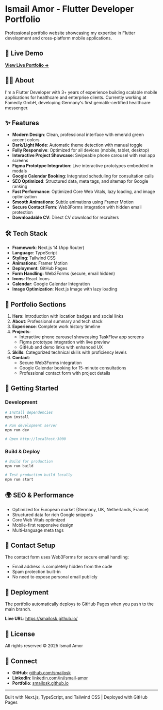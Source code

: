 # Ismail Amor - Flutter Developer Portfolio

Professional portfolio website showcasing my expertise in Flutter development and cross-platform mobile applications.

## 🚀 Live Demo

**[View Live Portfolio →](https://smailosk.github.io/)**

## 👨‍💻 About

I'm a Flutter Developer with 3+ years of experience building scalable mobile applications for healthcare and enterprise clients. Currently working at Famedly GmbH, developing Germany's first gematik-certified healthcare messenger.

## ✨ Features

- **Modern Design**: Clean, professional interface with emerald green accent colors
- **Dark/Light Mode**: Automatic theme detection with manual toggle
- **Fully Responsive**: Optimized for all devices (mobile, tablet, desktop)
- **Interactive Project Showcase**: Swipeable phone carousel with real app screens
- **Figma Prototype Integration**: Live interactive prototypes embedded in modals
- **Google Calendar Booking**: Integrated scheduling for consultation calls
- **SEO Optimized**: Structured data, meta tags, and sitemap for Google ranking
- **Fast Performance**: Optimized Core Web Vitals, lazy loading, and image optimization
- **Smooth Animations**: Subtle animations using Framer Motion
- **Secure Contact Form**: Web3Forms integration with hidden email protection
- **Downloadable CV**: Direct CV download for recruiters

## 🛠️ Tech Stack

- **Framework**: Next.js 14 (App Router)
- **Language**: TypeScript
- **Styling**: Tailwind CSS
- **Animations**: Framer Motion
- **Deployment**: GitHub Pages
- **Form Handling**: Web3Forms (secure, email hidden)
- **Icons**: React Icons
- **Calendar**: Google Calendar Integration
- **Image Optimization**: Next.js Image with lazy loading

## 📱 Portfolio Sections

1. **Hero**: Introduction with location badges and social links
2. **About**: Professional summary and tech stack
3. **Experience**: Complete work history timeline
4. **Projects**: 
   - Interactive phone carousel showcasing TaskFlow app screens
   - Figma prototype integration with live preview
   - GitHub and demo links with enhanced UX
5. **Skills**: Categorized technical skills with proficiency levels
6. **Contact**: 
   - Secure Web3Forms integration
   - Google Calendar booking for 15-minute consultations
   - Professional contact form with project details

## 🚀 Getting Started

### Development

```bash
# Install dependencies
npm install

# Run development server
npm run dev

# Open http://localhost:3000
```

### Build & Deploy

```bash
# Build for production
npm run build

# Test production build locally
npm run start
```

## 🌍 SEO & Performance

- Optimized for European market (Germany, UK, Netherlands, France)
- Structured data for rich Google snippets
- Core Web Vitals optimized
- Mobile-first responsive design
- Multi-language meta tags

## 📧 Contact Setup

The contact form uses Web3Forms for secure email handling:
- Email address is completely hidden from the code
- Spam protection built-in
- No need to expose personal email publicly

## 🎯 Deployment

The portfolio automatically deploys to GitHub Pages when you push to the main branch.

**Live URL**: https://smailosk.github.io/

## 📄 License

All rights reserved © 2025 Ismail Amor

## 🤝 Connect

- **GitHub**: [github.com/smailosk](https://github.com/smailosk)
- **LinkedIn**: [linkedin.com/in/ismail-amor](https://linkedin.com/in/ismail-amor)
- **Portfolio**: [smailosk.github.io](https://smailosk.github.io/)

---

Built with Next.js, TypeScript, and Tailwind CSS | Deployed with GitHub Pages